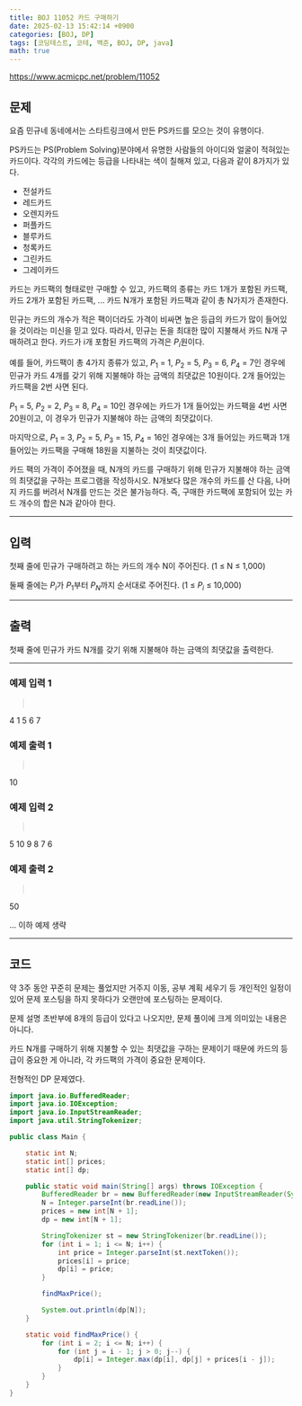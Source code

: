 ```yaml
---
title: BOJ 11052 카드 구매하기
date: 2025-02-13 15:42:14 +0900
categories: [BOJ, DP]
tags: [코딩테스트, 코테, 백준, BOJ, DP, java]
math: true
---
```


<https://www.acmicpc.net/problem/11052>

## 문제
요즘 민규네 동네에서는 스타트링크에서 만든 PS카드를 모으는 것이 유행이다.

PS카드는 PS(Problem Solving)분야에서 유명한 사람들의 아이디와 얼굴이 적혀있는 카드이다. 각각의 카드에는 등급을 나타내는 색이 칠해져 있고, 다음과 같이 8가지가 있다.

- 전설카드
- 레드카드
- 오렌지카드
- 퍼플카드
- 블루카드
- 청록카드
- 그린카드
- 그레이카드

카드는 카드팩의 형태로만 구매할 수 있고, 카드팩의 종류는 카드 1개가 포함된 카드팩, 카드 2개가 포함된 카드팩, ... 카드 N개가 포함된 카드팩과 같이 총 N가지가 존재한다.

민규는 카드의 개수가 적은 팩이더라도 가격이 비싸면 높은 등급의 카드가 많이 들어있을 것이라는 미신을 믿고 있다. 따라서, 민규는 돈을 최대한 많이 지불해서 카드 N개 구매하려고 한다. 카드가 i개 포함된 카드팩의 가격은 $P_i$원이다.

예를 들어, 카드팩이 총 4가지 종류가 있고, $P_1$ = 1, $P_2$ = 5, $P_3$ = 6, $P_4$ = 7인 경우에 민규가 카드 4개를 갖기 위해 지불해야 하는 금액의 최댓값은 10원이다. 2개 들어있는 카드팩을 2번 사면 된다.

$P_1$ = 5, $P_2$ = 2, $P_3$ = 8, $P_4$ = 10인 경우에는 카드가 1개 들어있는 카드팩을 4번 사면 20원이고, 이 경우가 민규가 지불해야 하는 금액의 최댓값이다.

마지막으로, $P_1$ = 3, $P_2$ = 5, $P_3$ = 15, $P_4$ = 16인 경우에는 3개 들어있는 카드팩과 1개 들어있는 카드팩을 구매해 18원을 지불하는 것이 최댓값이다.

카드 팩의 가격이 주어졌을 때, N개의 카드를 구매하기 위해 민규가 지불해야 하는 금액의 최댓값을 구하는 프로그램을 작성하시오. N개보다 많은 개수의 카드를 산 다음, 나머지 카드를 버려서 N개를 만드는 것은 불가능하다. 즉, 구매한 카드팩에 포함되어 있는 카드 개수의 합은 N과 같아야 한다.

---
## 입력
첫째 줄에 민규가 구매하려고 하는 카드의 개수 N이 주어진다. (1 ≤ N ≤ 1,000)

둘째 줄에는 $P_i$가 $P_1$부터 $P_N$까지 순서대로 주어진다. (1 ≤ $P_i$ ≤ 10,000)

---
## 출력
첫째 줄에 민규가 카드 N개를 갖기 위해 지불해야 하는 금액의 최댓값을 출력한다.

---
### 예제 입력 1
> <pre>
4
1 5 6 7
> </pre>

### 예제 출력 1
> <pre>
10
> </pre>

### 예제 입력 2
> <pre>
5
10 9 8 7 6
> </pre>

### 예제 출력 2
> <pre>
50
> </pre>

... 이하 예제 생략

---
## 코드
약 3주 동안 꾸준히 문제는 풀었지만 거주지 이동, 공부 계획 세우기 등 개인적인 일정이 있어 문제 포스팅을 하지 못하다가 오랜만에 포스팅하는 문제이다.

문제 설명 초반부에 8개의 등급이 있다고 나오지만, 문제 풀이에 크게 의미있는 내용은 아니다.

카드 N개를 구매하기 위해 지불할 수 있는 최댓값을 구하는 문제이기 때문에 카드의 등급이 중요한 게 아니라, 각 카드팩의 가격이 중요한 문제이다.

전형적인 DP 문제였다.

```java
import java.io.BufferedReader;
import java.io.IOException;
import java.io.InputStreamReader;
import java.util.StringTokenizer;

public class Main {

    static int N;
    static int[] prices;
    static int[] dp;

    public static void main(String[] args) throws IOException {
        BufferedReader br = new BufferedReader(new InputStreamReader(System.in));
        N = Integer.parseInt(br.readLine());
        prices = new int[N + 1];
        dp = new int[N + 1];

        StringTokenizer st = new StringTokenizer(br.readLine());
        for (int i = 1; i <= N; i++) {
            int price = Integer.parseInt(st.nextToken());
            prices[i] = price;
            dp[i] = price;
        }

        findMaxPrice();

        System.out.println(dp[N]);
    }

    static void findMaxPrice() {
        for (int i = 2; i <= N; i++) {
            for (int j = i - 1; j > 0; j--) {
                dp[i] = Integer.max(dp[i], dp[j] + prices[i - j]);
            }
        }
    }
}
```
